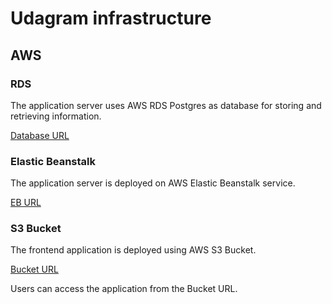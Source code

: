 # Udagram infrastructure

## AWS

### RDS
The application server uses AWS RDS Postgres as database for storing and retrieving information.

[Database URL](postgres://postgres:postgress@udagram.cjht7ox14edl.us-east-1.rds.amazonaws.com:5432/postgres)

### Elastic Beanstalk
The application server is deployed on AWS Elastic Beanstalk service.

[EB URL](http://udagram-env.eba-ggng2fxt.us-east-1.elasticbeanstalk.com/)

### S3 Bucket
The frontend application is deployed using AWS S3 Bucket.

[Bucket URL](http://myudagram.s3-website-us-east-1.amazonaws.com/)

Users can access the application from the Bucket URL.